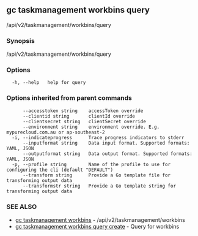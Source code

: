 ## gc taskmanagement workbins query

/api/v2/taskmanagement/workbins/query

### Synopsis

/api/v2/taskmanagement/workbins/query

### Options

```
  -h, --help   help for query
```

### Options inherited from parent commands

```
      --accesstoken string    accessToken override
      --clientid string       clientId override
      --clientsecret string   clientSecret override
      --environment string    environment override. E.g. mypurecloud.com.au or ap-southeast-2
  -i, --indicateprogress      Trace progress indicators to stderr
      --inputformat string    Data input format. Supported formats: YAML, JSON
      --outputformat string   Data output format. Supported formats: YAML, JSON
  -p, --profile string        Name of the profile to use for configuring the cli (default "DEFAULT")
      --transform string      Provide a Go template file for transforming output data
      --transformstr string   Provide a Go template string for transforming output data
```

### SEE ALSO

* [gc taskmanagement workbins](gc_taskmanagement_workbins.html)	 - /api/v2/taskmanagement/workbins
* [gc taskmanagement workbins query create](gc_taskmanagement_workbins_query_create.html)	 - Query for workbins


